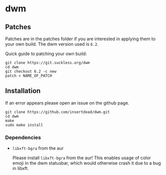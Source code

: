 # dwm

## Patches
Patches are in the patches folder if you are interested in applying them to your
own build. The dwm version used is `6.2`.

Quick guide to patching your own build:
```
git clone https://git.suckless.org/dwm
cd dwm
git checkout 6.2 -c new
patch < NAME_OF_PATCH
```

## Installation
If an error appears please open an issue on the github page.
```
git clone https://github.com/insertdead/dwm.git
cd dwm
make
sudo make install
```

### Dependencies
* `libxft-bgra` from the aur
  
  Please install `libxft-bgra` from the aur! This enables usage of color emoji
  in the dwm statusbar, which would otherwise crash it due to a bug in libxft.

